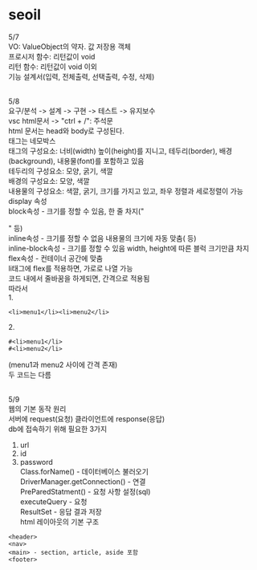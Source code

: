 # seoil
5/7<br>
VO: ValueObject의 약자. 값 저장용 객체<br>
프로시저 함수: 리턴값이 void<br>
리턴 함수: 리턴값이 void 이외<br>
기능 설계서(입력, 전체출력, 선택출력, 수정, 삭제)<br><br>

5/8<br>
요구/분석 -> 설계 -> 구현 -> 테스트 -> 유지보수<br>
vsc html문서 -> "ctrl + /": 주석문<br>
html 문서는 head와 body로 구성된다.<br>
태그는 네모박스<br>
태그의 구성요소: 너비(width) 높이(height)를 지니고, 테두리(border), 배경(background), 내용물(font)를 포함하고 있음<br>
테두리의 구성요소: 모양, 굵기, 색깔<br>
배경의 구성요소: 모양, 색깔<br>
내용물의 구성요소: 색깔, 굵기, 크기를 가지고 있고, 좌우 정렬과 세로정렬이 가능<br>
display 속성<br>
block속성 - 크기를 정할 수 있음, 한 줄 차지("<p> <div>" 등)<br>
inline속성 - 크기를 정할 수 없음 내용물의 크기에 자동 맞춤(<a> <span> 등)<br>
inline-block속성 - 크기를 정할 수 있음 width, height에 따른 블럭 크기만큼 차지<br>
flex속성 - 컨테이너 공간에 맞춤<br>
li태그에 flex를 적용하면, 가로로 나열 가능<br>
코드 내에서 줄바꿈을 하게되면, 간격으로 적용됨<br>
따라서<br>
1.<br>
```
<li>menu1</li><li>menu2</li>
```
2.<br>
```
#<li>menu1</li>
#<li>menu2</li>
```
(menu1과 menu2 사이에 간격 존재)<br>
두 코드는 다름<br><br>

5/9<br>
웹의 기본 동작 원리<br>
서버에 request(요청) 클라이언트에 response(응답)<br>
db에 접속하기 위해 필요한 3가지<br>
1. url<br>
2. id<br>
3. password<br>
Class.forName() - 데이터베이스 불러오기<br>
DriverManager.getConnection() - 연결<br>
PreParedStatment() - 요청 사항 설정(sql)<br>
executeQuery - 요청<br>
ResultSet - 응답 결과 저장<br>
html 레이아웃의 기본 구조<br>
```
<header>
<nav>
<main> - section, article, aside 포함
<footer>
```

